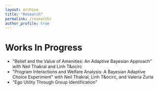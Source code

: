```yaml
---
layout: archive
title: "Research"
permalink: /research/
author_profile: true
---
```


Works In Progress
=======

* "Belief and the Value of Amenities: An Adaptive Bayesian Approach" with Neil Thakral and Linh T&ocirc
* "Program Interactions and Welfare Analysis: A Bayesian Adaptive Choice Experiment" with Neil Thakral, Linh T&ocirc, and Valeria Zurla
* "Ego Utility Through Group Identification"
